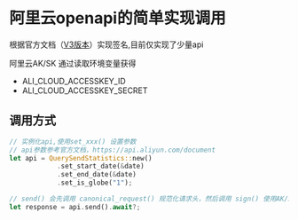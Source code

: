 # 阿里云openapi的简单实现调用

根据官方文档（[V3版本](https://help.aliyun.com/zh/sdk/product-overview/v3-request-structure-and-signature?spm=a2c4g.11186623.0.0.4bd02addteCnVx)）实现签名,目前仅实现了少量api

阿里云AK/SK 通过读取环境变量获得

* ALI_CLOUD_ACCESSKEY_ID
* ALI_CLOUD_ACCESSKEY_SECRET

## 调用方式

```rust
// 实例化api,使用set_xxx() 设置参数
// api参数参考官方文档，https://api.aliyun.com/document
let api = QuerySendStatistics::new()
            .set_start_date(&date)
            .set_end_date(&date)
            .set_is_globe("1");

// send() 会先调用 canonical_request() 规范化请求头，然后调用 sign() 使用AK/SK签名
let response = api.send().await?;
```
